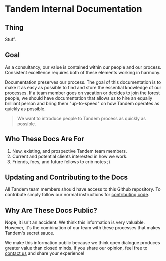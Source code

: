 Tandem Internal Documentation
=============================

Thing
-----

Stuff.

Goal
----

As a consultancy, our value is contained within our people and our process. Consistent excellence requires both of these elements working in harmony.

Documentation preserves our process. The goal of this documentation is to make it as easy as possible to find and store the essential knowledge of our processes. If a team member goes on vacation or decides to join the forest people, we should have documentation that allows us to hire an equally brilliant person and bring them "up-to-speed" on how Tandem operates as quickly as possible.

> We want to introduce people to Tandem process as quickly as possible.

Who These Docs Are For
----------------------

1.  New, existing, and prospective Tandem team members.
2.  Current and potential clients interested in how we work.
3.  Friends, foes, and future fellows to crib notes ;)

Updating and Contributing to the Docs
-------------------------------------

All Tandem team members should have access to this Github repository. To contribute simply follow our normal instructions for [contributing code](/coding/dev-workflow.md).

Why Are These Docs Public?
--------------------------

Nope, it isn't an accident. We think this information is very valuable. However, it's the combination of our team with these processes that makes Tandem's secret sauce.

We make this information public because we think open dialogue produces greater value than closed minds. If you share our opinion, feel free to [contact us](https://www.thinktandem.io/contact) and share your experience!
